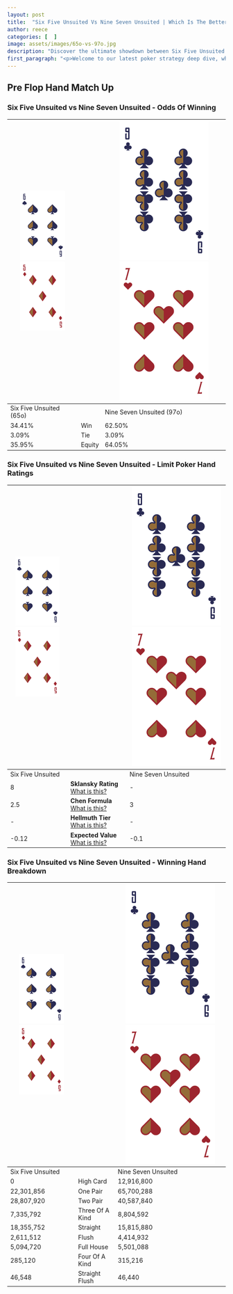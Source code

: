 ```yaml
---
layout: post
title:  "Six Five Unsuited Vs Nine Seven Unsuited | Which Is The Better Hand In Poker? A Complete Guide"
author: reece
categories: [  ]
image: assets/images/65o-vs-97o.jpg
description: "Discover the ultimate showdown between Six Five Unsuited and Nine Seven Unsuited in poker! Uncover the odds, strategies, and scenarios where one hand triumphs over the other. Get ready to up your poker game with this thrilling analysis."
first_paragraph: "<p>Welcome to our latest poker strategy deep dive, where we're pitting two distinct hands against each other in a high-stakes showdown: Six Five Unsuited vs Nine Seven Unsuited.</p><p>In the dynamic world of poker, every decision counts, and knowing which hand holds the upper hand is key to your success at the table.</p><p>In this article, we'll dissect these two hands, explore the scenarios where one dominates the other, and equip you with the knowledge to make strategic choices that can tip the odds in your favor.</p><p>Get ready to unravel the intriguing dynamics of these poker hands and elevate your game to new heights.</p>"
---
```




[comment]: # (sp0)

## Pre Flop Hand Match Up

<div class="table hand-ratings" markdown="1"> 



### Six Five Unsuited vs Nine Seven Unsuited - Odds Of Winning


    
| ![image info](assets/images/hand1/6.png) ![image info](assets/images/hand1/5o.png) |  | ![image info](assets/images/hand2/9.png) ![image info](assets/images/hand2/7o.png) |
| -------- | -------- | -------- |
| Six Five Unsuited (65o) |  | Nine Seven Unsuited (97o) |
| 34.41% | Win | 62.50% |
| 3.09% | Tie | 3.09% |
| 35.95% | Equity | 64.05% |




[comment]: # (sp1)



### Six Five Unsuited vs Nine Seven Unsuited - Limit Poker Hand Ratings


    
| ![image info](assets/images/hand1/6.png) ![image info](assets/images/hand1/5o.png) |  | ![image info](assets/images/hand2/9.png) ![image info](assets/images/hand2/7o.png) |
| -------- | -------- | -------- |
| Six Five Unsuited |  | Nine Seven Unsuited |
| 8 | **Sklansky Rating** [What is this?](/sklansky-rating-explained) | - |
| 2.5 | **Chen Formula** [What is this?](/chen-formula-explained) | 3 |
| - | **Hellmuth Tier** [What is this?](/Hellmuth-tier-explained) | - |
| -0.12 | **Expected Value** [What is this?](/expected-value-explained) | -0.1 |




[comment]: # (sp2)



### Six Five Unsuited vs Nine Seven Unsuited - Winning Hand Breakdown


    
| ![image info](assets/images/hand1/6.png) ![image info](assets/images/hand1/5o.png) |  | ![image info](assets/images/hand2/9.png) ![image info](assets/images/hand2/7o.png) |
| -------- | -------- | -------- |
| Six Five Unsuited |  | Nine Seven Unsuited |
| 0 | High Card | 12,916,800 |
| 22,301,856 | One Pair | 65,700,288 |
| 28,807,920 | Two Pair | 40,587,840 |
| 7,335,792 | Three Of A Kind | 8,804,592 |
| 18,355,752 | Straight | 15,815,880 |
| 2,611,512 | Flush | 4,414,932 |
| 5,094,720 | Full House | 5,501,088 |
| 285,120 | Four Of A Kind | 315,216 |
| 46,548 | Straight Flush | 46,440 |




[comment]: # (sp3)



</div>

[comment]: # (sp4)



[comment]: # (sp5)

